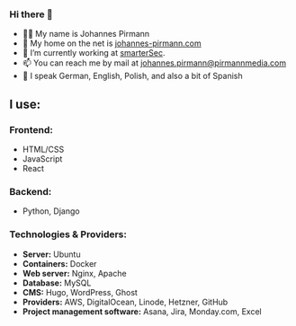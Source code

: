 ### Hi there 👋
- 👨‍💻 My name is Johannes Pirmann
- 🔗 My home on the net is [johannes-pirmann.com](https://johannes-pirmann.com)
- 🔭 I’m currently working at [smarterSec](https://smartersec.com).
- 📫 You can reach me by mail at johannes.pirmann@pirmannmedia.com
- 🙊 I speak German, English, Polish, and also a bit of Spanish

## I use:
### Frontend:
- HTML/CSS
- JavaScript
- React

### Backend:
- Python, Django

### Technologies & Providers:
- **Server:** Ubuntu
- **Containers:** Docker
- **Web server:** Nginx, Apache
- **Database:** MySQL
- **CMS:** Hugo, WordPress, Ghost
- **Providers:** AWS, DigitalOcean, Linode, Hetzner, GitHub
- **Project management software:** Asana, Jira, Monday.com, Excel

<!--
**johannes-pirmann/johannes-pirmann** is a ✨ _special_ ✨ repository because its `README.md` (this file) appears on your GitHub profile.

Here are some ideas to get you started:

- 🔭 I’m currently working on ...
- 🌱 I’m currently learning ...
- 👯 I’m looking to collaborate on ...
- 🤔 I’m looking for help with ...
- 💬 Ask me about ...
- 📫 How to reach me: ...
- 😄 Pronouns: ...
- ⚡ Fun fact: ...
-->
